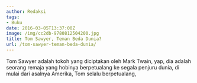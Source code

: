 ```yaml
---
author: Redaksi
tags:
- Buku
date: 2016-03-05T13:37:00Z
image: /img/cc2db-9780812504200.jpg
title: Tom Sawyer, Teman Beda Dunia?
url: /tom-sawyer-teman-beda-dunia/
---
```


Tom Sawyer adalah tokoh yang diciptakan oleh Mark Twain, yap, dia adalah seorang remaja yang hobinya berpetualang ke segala penjuru dunia, di mulai dari asalnya Amerika, Tom selalu berpetualang,
